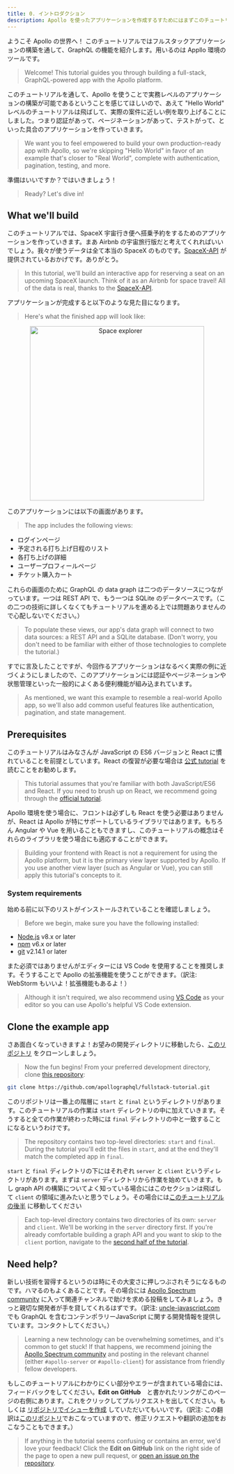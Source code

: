 ```yaml
---
title: 0. イントロダクション
description: Apollo を使ったアプリケーションを作成するすためにはまずこのチュートリアルから始めましょう
---
```


ようこそ Apollo の世界へ！ このチュートリアルではフルスタックアプリケーションの構築を通して、GraphQL の機能を紹介します。用いるのは Appllo 環境のツールです。

> Welcome! This tutorial guides you through building a full-stack, GraphQL-powered app with the Apollo platform.

このチュートリアルを通して、Apollo を使うことで実務レベルのアプリケーションの構築が可能であるということを感じてほしいので、あえて "Hello World" レベルのチュートリアルは飛ばして、実際の案件に近しい例を取り上げることにしました。つまり認証があって、ページネーションがあって、テストがって、といった具合のアプリケーションを作っていきます。

> We want you to feel empowered to build your own production-ready app with Apollo, so
we're skipping "Hello World" in favor of an example that's closer to "Real
World", complete with authentication, pagination, testing, and more.

準備はいいですか？ではいきましょう！

> Ready? Let's dive in!

## What we'll build

このチュートリアルでは、SpaceX 宇宙行き便へ搭乗予約をするためのアプリケーションを作っていきます。まあ Airbnb の宇宙旅行版だと考えてくれればいいでしょう。我々が使うデータは全て本当の SpaceX のものです。[SpaceX-API](https://github.com/r-spacex/SpaceX-API) が提供されているおかげです。ありがとう。

> In this tutorial, we'll build an interactive app for reserving a seat on an upcoming SpaceX launch. Think of it as an Airbnb for space travel! All of the data is real, thanks to the [SpaceX-API](https://github.com/r-spacex/SpaceX-API).

アプリケーションが完成すると以下のような見た目になります。

> Here's what the finished app will look like:

<div style="text-align:center">
  <img src="../images/space-explorer.png" alt="Space explorer" width="400">
</div>

このアプリケーションには以下の画面があります。

> The app includes the following views:

* ログインページ
* 予定される打ち上げ日程のリスト
* 各打ち上げの詳細
* ユーザープロフィールページ
* チケット購入カート

これらの画面のために GraphQL の data graph は二つのデータソースにつながっています。一つは REST API で、もう一つは SQLite のデータベースです。（この二つの技術に詳しくなくてもチュートリアルを進める上では問題ありませんので心配しないでください。）

> To populate these views, our app's data graph will connect to two data sources:
a REST API and a SQLite database. (Don't worry, you don't need to be familiar with
either of those technologies to complete the tutorial.)

すでに言及したことですが、今回作るアプリケーションはなるべく実際の例に近づくようにしましたので、このアプリケーションには認証やページネーションや状態管理といった一般的によくある便利機能が組み込まれています。

> As mentioned, we want this example to resemble a real-world Apollo app, so we'll
also add common useful features like authentication, pagination, and state
management.

## Prerequisites

このチュートリアルはみなさんが JavaScript の ES6 バージョンと React に慣れていることを前提としています。React の復習が必要な場合は [公式 tutorial](https://reactjs.org/tutorial/tutorial.html) を読むことをお勧めします。

> This tutorial assumes that you're familiar with both JavaScript/ES6
and React. If you need to brush up on React, we recommend going through the [official tutorial](https://reactjs.org/tutorial/tutorial.html).

Apollo 環境を使う場合に、フロントは必ずしも React を使う必要はありませんが、React は Apollo が特にサポートしているライブラリではあります。もちろん Angular や Vue を用いることもできますし、このチュートリアルの概念はそれらのライブラリを使う場合にも適応することができます。

> Building your frontend with React is not a requirement for using the Apollo
> platform, but it is the primary view layer supported by Apollo.
> If you use another view layer (such as Angular or Vue), you can still
> apply this tutorial's concepts to it.

### System requirements

始める前に以下のリストがインストールされていることを確認しましょう。

> Before we begin, make sure you have the following installed:

- [Node.js](https://nodejs.org/) v8.x or later
- [npm](https://www.npmjs.com/) v6.x or later
- [git](https://git-scm.com/) v2.14.1 or later

また必須ではありませんがエディターには VS Code を使用することを推奨します。そうすることで Apollo の拡張機能を使うことができます。（訳注: WebStorm もいいよ！拡張機能もあるよ！）

> Although it isn't required, we also recommend using [VS Code](https://code.visualstudio.com/)
as your editor so you can use Apollo's helpful VS Code extension.

## Clone the example app

さあ面白くなっていきますよ！お望みの開発ディレクトリに移動したら、[このリポジトリ](https://github.com/apollographql/fullstack-tutorial) をクローンしましょう。

> Now the fun begins! From your preferred development directory, clone [this repository](https://github.com/apollographql/fullstack-tutorial):

```bash
git clone https://github.com/apollographql/fullstack-tutorial.git
```

このリポジトリは一番上の階層に `start` と `final` というディレクトリがあります。このチュートリアルの作業は `start` ディレクトリの中に加えていきます。そうすると全ての作業が終わった時には `final` ディレクトリの中と一致することになるというわけです。

> The repository contains two top-level directories: `start` and `final`. During the
tutorial you'll edit the files in `start`, and at the end they'll match the
completed app in `final`.

`start` と `final` ディレクトリの下にはそれぞれ `server` と `client` というディレクトリがあります。まずは `server` ディレクトリから作業を始めていきます。もし graph API の構築についてよく知っている場合にはこのセクションは飛ばして `client` の領域に進みたいと思うでしょう。その場合には[このチュートリアルの後半](/tutorial/client/) に移動してください

> Each top-level directory contains two directories of its own: `server` and `client`. We'll be working in the `server` directory first. If you're already comfortable
building a graph API and you want to skip to the `client` portion, navigate to the [second half of the tutorial](/tutorial/client/).

## Need help?

新しい技術を習得するというのは時にその大変さに押しつぶされそうになるものです。ハマるのもよくあることです。その場合には [Apollo Spectrum community](https://spectrum.chat/apollo) に入って関連チャンネルで助けを求める投稿をしてみましょう。きっと親切な開発者が手を貸してくれるはずです。（訳注: [uncle-javascript.com](https://uncle-javascript.com/about/) でも GraphQL を含むコンテンポラリーJavaScript に関する開発情報を提供しています。コンタクトしてください。）

> Learning a new technology can be overwhelming sometimes, and it's common to get stuck! If that happens, we recommend joining the [Apollo Spectrum community](https://spectrum.chat/apollo) and posting in the relevant channel (either `#apollo-server` or `#apollo-client`) for assistance from friendly fellow developers.

もしこのチュートリアルにわかりにくい部分やエラーが含まれている場合には、フィードバックをしてください。**Edit on GitHub**　と書かれたリンクがこのページの右側にあります。これをクリックしてプルリクエストを出してください。もしくは [リポジトリでイシューを作成](https://github.com/apollographql/apollo/issues/new) していただいてもいいです。（訳注: この翻訳は[このリポジトリ](https://github.com/superyusuke/apollo-docs)でおこなっていますので、修正リクエストや翻訳の追加をおこなうこともできます。）


> If anything in the tutorial seems confusing or contains an error, we'd love your feedback! Click the **Edit on GitHub** link on the right side of the page to open a new pull request, or [open an issue on the repository](https://github.com/apollographql/apollo/issues/new).
